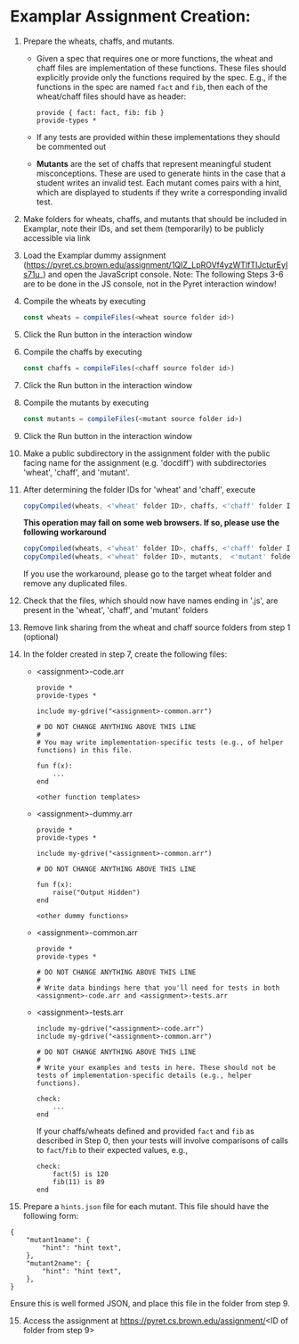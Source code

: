 # Examplar Assignment Creation:

1. Prepare the wheats, chaffs, and mutants.
    * Given a spec that requires one or more functions, the
      wheat and chaff files are implementation of these
      functions. These files should explicitly provide only the
      functions required by the spec. E.g., if the functions in
      the spec are named `fact` and `fib`, then each of the
      wheat/chaff files should have as header:
      ```
      provide { fact: fact, fib: fib }
      provide-types *
      ```
    * If any tests are provided within these implementations they
      should be commented out

    * **Mutants** are the set of chaffs that represent meaningful student misconceptions. These are used to generate hints in the case that
      a student writes an invalid test. Each mutant comes pairs with a hint, which are displayed to students if they write a corresponding invalid test.

2. Make folders for wheats, chaffs, and mutants that should be included in Examplar,
   note their IDs, and set them (temporarily) to be publicly accessible via link

3. Load the Examplar dummy assignment (https://pyret.cs.brown.edu/assignment/1QIZ_LpROVf4yzWTlfTIJcturEyIs71u_)
   and open the JavaScript console. Note: The following Steps 3-6
   are to be
   done in the JS console, not in the Pyret interaction
   window!

4. Compile the wheats by executing
    ```javascript
    const wheats = compileFiles(<wheat source folder id>)
    ```

5. Click the Run button in the interaction window

6. Compile the chaffs by executing
    ```javascript
    const chaffs = compileFiles(<chaff source folder id>)
    ```
7. Click the Run button in the interaction window

8. Compile the mutants by executing
    ```javascript
    const mutants = compileFiles(<mutant source folder id>)
    ```
9. Click the Run button in the interaction window

10. Make a public subdirectory in the assignment folder with the public facing
   name for the assignment (e.g. 'docdiff') with subdirectories 'wheat', 'chaff', and 'mutant'.

11. After determining the folder IDs for 'wheat' and 'chaff', execute
    ```javascript
    copyCompiled(wheats, <'wheat' folder ID>, chaffs, <'chaff' folder ID>, mutants,  <'mutant' folder ID> )
    ```

    **This operation may fail on some web browsers. If so, please use the following workaround**
    ```javascript
    copyCompiled(wheats, <'wheat' folder ID>, chaffs, <'chaff' folder ID> )
    copyCompiled(wheats, <'wheat' folder ID>, mutants,  <'mutant' folder ID> )
    ```

    If you use the workaround, please go to the target wheat folder and remove any duplicated files.


12.  Check that the files, which should now have names ending in '.js',
   are present in the 'wheat', 'chaff', and 'mutant' folders

13. Remove link sharing from the wheat and chaff source folders from step 1 (optional)

14. In the folder created in step 7, create the following files:
    * \<assignment>-code.arr
        ```
        provide *
        provide-types *

        include my-gdrive("<assignment>-common.arr")

        # DO NOT CHANGE ANYTHING ABOVE THIS LINE
        #
        # You may write implementation-specific tests (e.g., of helper functions) in this file.

        fun f(x):
            ...
        end

        <other function templates>
        ```

    * \<assignment>-dummy.arr
        ```
        provide *
        provide-types *

        include my-gdrive("<assignment>-common.arr")

        # DO NOT CHANGE ANYTHING ABOVE THIS LINE

        fun f(x):
            raise("Output Hidden")
        end

        <other dummy functions>
        ```

    * \<assignment>-common.arr
        ```
        provide *
        provide-types *

        # DO NOT CHANGE ANYTHING ABOVE THIS LINE
        #
        # Write data bindings here that you'll need for tests in both <assignment>-code.arr and <assignment>-tests.arr
        ```

    * \<assignment>-tests.arr
        ```
        include my-gdrive("<assignment>-code.arr")
        include my-gdrive("<assignment>-common.arr")

        # DO NOT CHANGE ANYTHING ABOVE THIS LINE
        #
        # Write your examples and tests in here. These should not be tests of implementation-specific details (e.g., helper functions).

        check:
            ...
        end
        ```
        If your chaffs/wheats defined and provided `fact` and `fib` as described in Step 0, then your tests will involve comparisons of calls to `fact`/`fib` to their expected values, e.g.,
        ```
        check:
            fact(5) is 120
            fib(11) is 89
        end
        ```


14. Prepare a `hints.json` file for each mutant.  This file should have the following form:
```
{
	"mutant1name": {
		"hint": "hint text",
	},
	"mutant2name": {
		"hint": "hint text",
	},
}
```

Ensure this is well formed JSON, and place this file in the folder from step 9.

15. Access the assignment at https://pyret.cs.brown.edu/assignment/<ID of folder from step 9>
